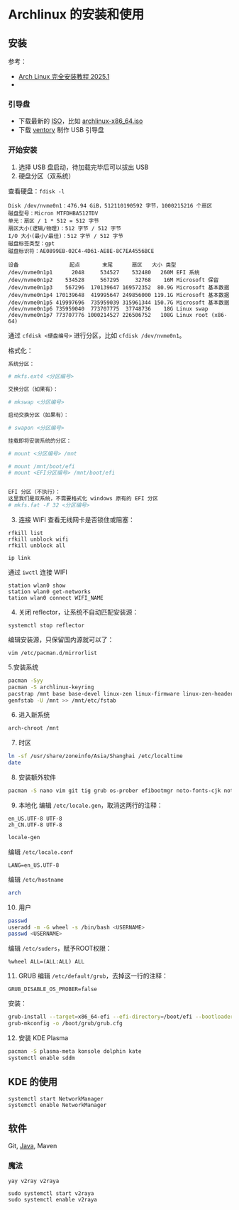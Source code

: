 # Archlinux 的安装和使用
## 安装
参考：
- [Arch Linux 完全安装教程 2025.1](https://www.bilibili.com/read/cv20753052)
- 
### 引导盘
- 下载最新的 [ISO](https://mirrors.tuna.tsinghua.edu.cn/archlinux/iso/)，比如 [archlinux-x86_64.iso](https://mirrors.tuna.tsinghua.edu.cn/archlinux/iso/latest/archlinux-x86_64.iso)
- 下载 [ventory](https://www.ventoy.net/cn/index.html) 制作 USB 引导盘
### 开始安装
1. 选择 USB 盘启动，待加载完毕后可以拔出 USB
2. 硬盘分区（双系统）
   
查看硬盘：`fdisk -l`
```
Disk /dev/nvme0n1：476.94 GiB，512110190592 字节，1000215216 个扇区
磁盘型号：Micron MTFDHBA512TDV                    
单元：扇区 / 1 * 512 = 512 字节
扇区大小(逻辑/物理)：512 字节 / 512 字节
I/O 大小(最小/最佳)：512 字节 / 512 字节
磁盘标签类型：gpt
磁盘标识符：AE0899EB-02C4-4D61-AE8E-8C7EA4556BCE

设备                起点       末尾      扇区   大小 类型
/dev/nvme0n1p1      2048     534527    532480   260M EFI 系统
/dev/nvme0n1p2    534528     567295     32768    16M Microsoft 保留
/dev/nvme0n1p3    567296  170139647 169572352  80.9G Microsoft 基本数据
/dev/nvme0n1p4 170139648  419995647 249856000 119.1G Microsoft 基本数据
/dev/nvme0n1p5 419997696  735959039 315961344 150.7G Microsoft 基本数据
/dev/nvme0n1p6 735959040  773707775  37748736    18G Linux swap
/dev/nvme0n1p7 773707776 1000214527 226506752   108G Linux root (x86-64)
```

通过 `cfdisk <硬盘编号>` 进行分区，比如 `cfdisk /dev/nvme0n1`。

格式化：
```sh
系统分区：

# mkfs.ext4 <分区编号>

交换分区（如果有）：

# mkswap <分区编号>

启动交换分区（如果有）：

# swapon <分区编号>

挂载即将安装系统的分区：

# mount <分区编号> /mnt

# mount /mnt/boot/efi
# mount <EFI分区编号> /mnt/boot/efi


EFI 分区（不执行）：
这里我们是双系统，不需要格式化 windows 原有的 EFI 分区
# mkfs.fat -F 32 <分区编号>
```

3. 连接 WIFI
查看无线网卡是否锁住或阻塞：
```
rfkill list
rfkill unblock wifi
rfkill unblock all
```
```
ip link
```
通过 `iwctl` 连接 WIFI
```
station wlan0 show
station wlan0 get-networks
tation wlan0 connect WIFI_NAME
```
4. 关闭 reflector，让系统不自动匹配安装源：
```
systemctl stop reflector
```
编辑安装源，只保留国内源就可以了：
```
vim /etc/pacman.d/mirrorlist
```
5.安装系统
```sh
pacman -Syy
pacman -S archlinux-keyring
pacstrap /mnt base base-devel linux-zen linux-firmware linux-zen-headers
genfstab -U /mnt >> /mnt/etc/fstab
```
6. 进入新系统
```sh
arch-chroot /mnt
```
7. 时区
```sh
ln -sf /usr/share/zoneinfo/Asia/Shanghai /etc/localtime
date
```
8. 安装额外软件
```sh
pacman -S nano vim git tig grub os-prober efibootmgr noto-fonts-cjk noto-fonts-emoji amd-ucode（或 intel-ucode）
```
9. 本地化
编辑 `/etc/locale.gen`，取消这两行的注释：
```
en_US.UTF-8 UTF-8
zh_CN.UTF-8 UTF-8
```
```sh
locale-gen
```

编辑 `/etc/locale.conf`
```
LANG=en_US.UTF-8
```

编辑 `/etc/hostname`
```sh
arch
```

10. 用户
```sh
passwd
useradd -m -G wheel -s /bin/bash <USERNAME>
passwd <USERNAME>
```
编辑 `/etc/suders`，赋予ROOT权限：
```
%wheel ALL=(ALL:ALL) ALL
```

11. GRUB
编辑 `/etc/default/grub`，去掉这一行的注释：
```
GRUB_DISABLE_OS_PROBER=false
```

安装：
```sh
grub-install --target=x86_64-efi --efi-directory=/boot/efi --bootloader-id=GRUB
grub-mkconfig -o /boot/grub/grub.cfg
```

12. 安装 KDE Plasma
```sh
pacman -S plasma-meta konsole dolphin kate
systemctl enable sddm
```

## KDE 的使用
```
systemctl start NetworkManager
systemctl enable NetworkManager
```
## 软件
Git, [Java](https://bell-sw.com/pages/downloads/#jdk-21-lts), Maven

### 魔法
```
yay v2ray v2raya
```
```
sudo systemctl start v2raya
sudo systemctl enable v2raya
```

